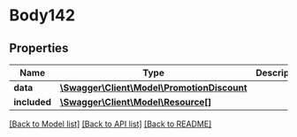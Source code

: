 # Body142

## Properties
Name | Type | Description | Notes
------------ | ------------- | ------------- | -------------
**data** | [**\Swagger\Client\Model\PromotionDiscount**](PromotionDiscount.md) |  | [optional] 
**included** | [**\Swagger\Client\Model\Resource[]**](Resource.md) |  | [optional] 

[[Back to Model list]](../../README.md#documentation-for-models) [[Back to API list]](../../README.md#documentation-for-api-endpoints) [[Back to README]](../../README.md)

